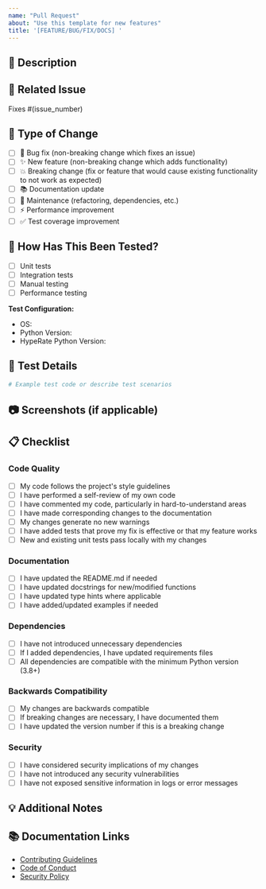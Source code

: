 ```yaml
---
name: "Pull Request"
about: "Use this template for new features"
title: '[FEATURE/BUG/FIX/DOCS] '
---
```


## :memo: Description
<!-- Provide a brief description of what this PR does -->

## :link: Related Issue
<!-- Link to the issue this PR addresses -->
Fixes #(issue_number)

## :wrench: Type of Change
<!-- Mark the relevant option with an "x" -->
- [ ] :bug: Bug fix (non-breaking change which fixes an issue)
- [ ] :sparkles: New feature (non-breaking change which adds functionality)
- [ ] :boom: Breaking change (fix or feature that would cause existing functionality to not work as expected)
- [ ] :books: Documentation update
- [ ] :hammer: Maintenance (refactoring, dependencies, etc.)
- [ ] :zap: Performance improvement
- [ ] :white_check_mark: Test coverage improvement

## :test_tube: How Has This Been Tested?
<!-- Describe the tests that you ran to verify your changes -->
- [ ] Unit tests
- [ ] Integration tests
- [ ] Manual testing
- [ ] Performance testing

**Test Configuration:**
- OS: 
- Python Version: 
- HypeRate Python Version: 

## :microscope: Test Details
<!-- Provide details about your testing -->
```python
# Example test code or describe test scenarios
```

## :camera: Screenshots (if applicable)
<!-- Add screenshots to help explain your changes -->

## :clipboard: Checklist
<!-- Mark completed items with an "x" -->

### Code Quality
- [ ] My code follows the project's style guidelines
- [ ] I have performed a self-review of my own code
- [ ] I have commented my code, particularly in hard-to-understand areas
- [ ] I have made corresponding changes to the documentation
- [ ] My changes generate no new warnings
- [ ] I have added tests that prove my fix is effective or that my feature works
- [ ] New and existing unit tests pass locally with my changes

### Documentation
- [ ] I have updated the README.md if needed
- [ ] I have updated docstrings for new/modified functions
- [ ] I have updated type hints where applicable
- [ ] I have added/updated examples if needed

### Dependencies
- [ ] I have not introduced unnecessary dependencies
- [ ] If I added dependencies, I have updated requirements files
- [ ] All dependencies are compatible with the minimum Python version (3.8+)

### Backwards Compatibility
- [ ] My changes are backwards compatible
- [ ] If breaking changes are necessary, I have documented them
- [ ] I have updated the version number if this is a breaking change

### Security
- [ ] I have considered security implications of my changes
- [ ] I have not introduced any security vulnerabilities
- [ ] I have not exposed sensitive information in logs or error messages

## :bulb: Additional Notes
<!-- Add any additional notes, concerns, or context for reviewers -->

## :books: Documentation Links
<!-- Link to any relevant documentation -->
- [Contributing Guidelines](CONTRIBUTING.md)
- [Code of Conduct](CODE_OF_CONDUCT.md)
- [Security Policy](SECURITY.md)
